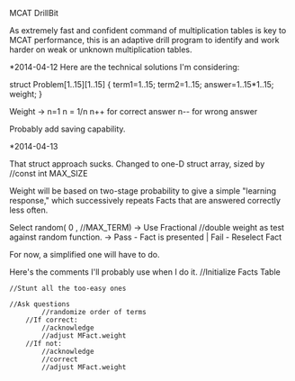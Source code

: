 MCAT DrillBit

As extremely fast and confident command of multiplication tables is key to MCAT performance, this is an adaptive drill program to identify and work harder on weak or unknown multiplication tables.


*2014-04-12
Here are the technical solutions I'm considering:

struct Problem[1..15][1..15]
{
    term1=1..15;
    term2=1..15;
    answer=1..15*1..15;
    weight;
}

Weight ->
    n=1
    n = 1/n
    n++ for correct answer
    n-- for wrong answer

Probably add saving capability.


*2014-04-13

That struct approach sucks. Changed to one-D struct array, sized by //const int MAX_SIZE

Weight will be based on two-stage probability to give a simple "learning response," which successively repeats Facts that are answered correctly less often.

Select random( 0 , //MAX_TERM) -> Use Fractional //double weight as test against random function. -> Pass - Fact is presented | Fail - Reselect Fact

For now, a simplified one will have to do.

Here's the comments I'll probably use when I do it.
    //Initialize Facts Table
    
    //Stunt all the too-easy ones
    
    //Ask questions
            //randomize order of terms
        //If correct:
            //acknowledge
            //adjust MFact.weight
        //If not:
            //acknowledge
            //correct
            //adjust MFact.weight